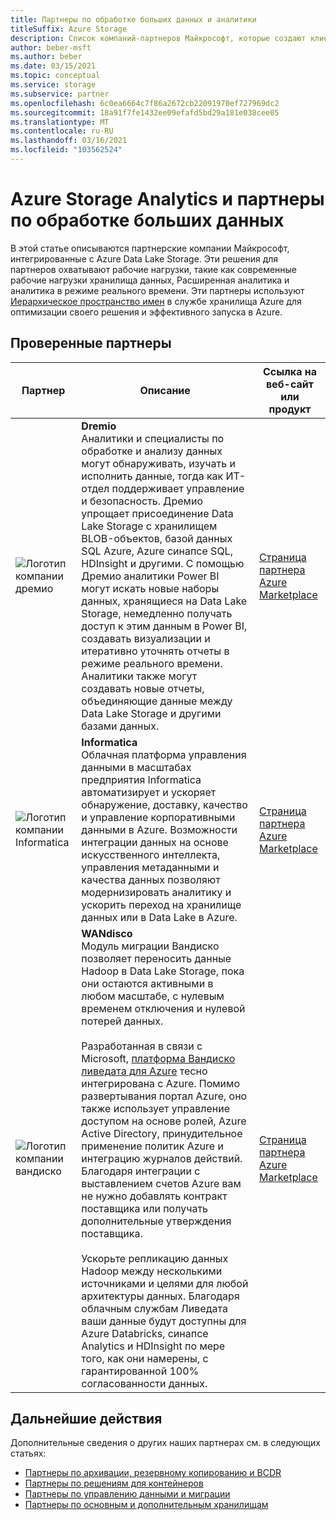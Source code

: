 ```yaml
---
title: Партнеры по обработке больших данных и аналитики
titleSuffix: Azure Storage
description: Список компаний-партнеров Майкрософт, которые создают клиентские решения для больших данных и аналитики с помощью службы хранилища Azure
author: beber-msft
ms.author: beber
ms.date: 03/15/2021
ms.topic: conceptual
ms.service: storage
ms.subservice: partner
ms.openlocfilehash: 6c0ea6664c7f86a2672cb22091970ef727969dc2
ms.sourcegitcommit: 18a91f7fe1432ee09efafd5bd29a181e038cee05
ms.translationtype: MT
ms.contentlocale: ru-RU
ms.lasthandoff: 03/16/2021
ms.locfileid: "103562524"
---
```

# <a name="azure-storage-analytics-and-big-data-partners"></a>Azure Storage Analytics и партнеры по обработке больших данных

В этой статье описываются партнерские компании Майкрософт, интегрированные с Azure Data Lake Storage. Эти решения для партнеров охватывают рабочие нагрузки, такие как современные рабочие нагрузки хранилища данных, Расширенная аналитика и аналитика в режиме реального времени. Эти партнеры используют [Иерархическое пространство имен](../../../blobs/data-lake-storage-namespace.md) в службе хранилища Azure для оптимизации своего решения и эффективного запуска в Azure.

## <a name="verified-partners"></a>Проверенные партнеры

| Партнер | Описание | Ссылка на веб-сайт или продукт |
| ------- | ----------- | -------------------- |
|![Логотип компании дремио](./media/dremio-logo.png) |**Dremio**<br>Аналитики и специалисты по обработке и анализу данных могут обнаруживать, изучать и исполнить данные, тогда как ИТ-отдел поддерживает управление и безопасность. Дремио упрощает присоединение Data Lake Storage с хранилищем BLOB-объектов, базой данных SQL Azure, Azure синапсе SQL, HDInsight и другими. С помощью Дремио аналитики Power BI могут искать новые наборы данных, хранящиеся на Data Lake Storage, немедленно получать доступ к этим данным в Power BI, создавать визуализации и итеративно уточнять отчеты в режиме реального времени. Аналитики также могут создавать новые отчеты, объединяющие данные между Data Lake Storage и другими базами данных.|[Страница партнера](https://www.dremio.com/azure/)<br>[Azure Marketplace](https://azuremarketplace.microsoft.com/marketplace/apps/dremiocorporation.dremio_ce)<br>|
![Логотип компании Informatica](./media/informatica-logo.png) |**Informatica**<br>Облачная платформа управления данными в масштабах предприятия Informatica автоматизирует и ускоряет обнаружение, доставку, качество и управление корпоративными данными в Azure. Возможности интеграции данных на основе искусственного интеллекта, управления метаданными и качества данных позволяют модернизировать аналитику и ускорить переход на хранилище данных или в Data Lake в Azure.|[Страница партнера](https://www.informatica.com/azure)<br>[Azure Marketplace](https://azuremarketplace.microsoft.com/marketplace/apps/informatica.annualiics?tab=Overview)|
![Логотип компании вандиско](./media/wandisco-logo.jpg) |**WANdisco**<br>Модуль миграции Вандиско позволяет переносить данные Hadoop в Data Lake Storage, пока они остаются активными в любом масштабе, с нулевым временем отключения и нулевой потерей данных.<br><br>Разработанная в связи с Microsoft, [платформа Вандиско ливедата для Azure](../../../blobs/migrate-gen2-wandisco-live-data-platform.md) тесно интегрирована с Azure. Помимо развертывания портал Azure, оно также использует управление доступом на основе ролей, Azure Active Directory, принудительное применение политик Azure и интеграцию журналов действий. Благодаря интеграции с выставлением счетов Azure вам не нужно добавлять контракт поставщика или получать дополнительные утверждения поставщика.<br><br>Ускорьте репликацию данных Hadoop между несколькими источниками и целями для любой архитектуры данных. Благодаря облачным службам Ливедата ваши данные будут доступны для Azure Databricks, синапсе Analytics и HDInsight по мере того, как они намерены, с гарантированной 100% согласованности данных. |[Страница партнера](https://www.wandisco.com/microsoft/)<br>[Azure Marketplace](https://azuremarketplace.microsoft.com/marketplace/apps/wandisco.ldm?tab=Overview)|

## <a name="next-steps"></a>Дальнейшие действия

Дополнительные сведения о других наших партнерах см. в следующих статьях:

- [Партнеры по архивации, резервному копированию и BCDR](..\backup-archive-disaster-recovery\partner-overview.md)
-  [Партнеры по решениям для контейнеров](..\container-solutions\partner-overview.md)
- [Партнеры по управлению данными и миграции](..\data-management\partner-overview.md)
- [Партнеры по основным и дополнительным хранилищам](..\primary-secondary-storage\partner-overview.md)

